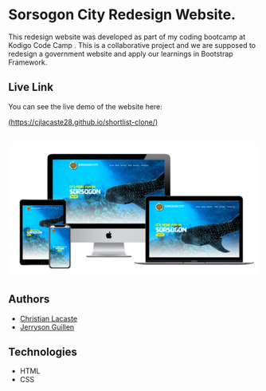 # Sorsogon City Redesign Website.

This redesign website was developed as part of my coding bootcamp at Kodigo Code Camp . This is a collaborative project and we are supposed to redesign a government website and apply our learnings in Bootstrap Framework.

## Live Link

You can see the live demo of the website here:

[(https://cjlacaste28.github.io/shortlist-clone/)](https://cjlacaste28.github.io/shortlist-clone/)

# <p align="center"><img src="assets/images/sorsogoncity-mockup.png"></p>

## Authors

- [Christian Lacaste](https://christianlacaste.me/)
- [Jerryson Guillen](https://github.com/jerrysonguillen)


## Technologies

-   HTML
-   CSS
